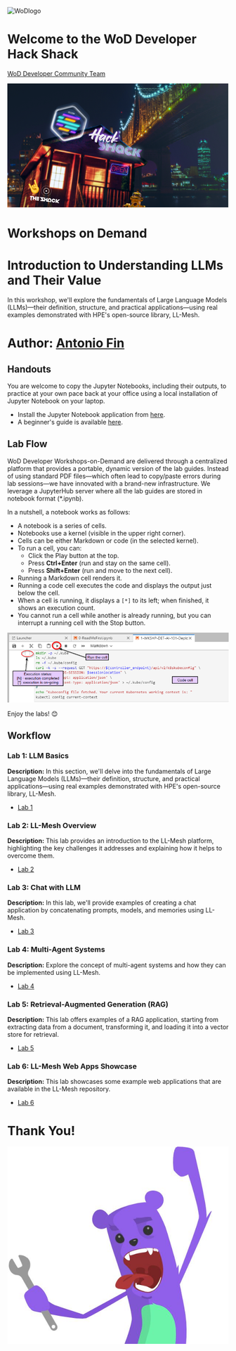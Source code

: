 ![WoDlogo](img/logo.png)

# Welcome to the WoD Developer Hack Shack
[WoD Developer Community Team](https://wod.io)

<p align="center">
  <img src="Pictures/hackshackdisco.png" alt="Hack Shack">
</p>

# Workshops on Demand

# Introduction to Understanding LLMs and Their Value
In this workshop, we'll explore the fundamentals of Large Language Models (LLMs)—their definition, structure, and practical applications—using real examples demonstrated with HPE's open-source library, LL-Mesh.

# Author: [Antonio Fin](mailto:antonio.fin@hpe.com)

## Handouts
You are welcome to copy the Jupyter Notebooks, including their outputs, to practice at your own pace back at your office using a local installation of Jupyter Notebook on your laptop.

- Install the Jupyter Notebook application from [here](https://jupyter.org/install).
- A beginner's guide is available [here](https://jupyter-notebook-beginner-guide.readthedocs.io/en/latest/what_is_jupyter.html).

## Lab Flow
WoD Developer Workshops-on-Demand are delivered through a centralized platform that provides a portable, dynamic version of the lab guides. Instead of using standard PDF files—which often lead to copy/paste errors during lab sessions—we have innovated with a brand-new infrastructure. We leverage a JupyterHub server where all the lab guides are stored in notebook format (*.ipynb).

In a nutshell, a notebook works as follows:

- A notebook is a series of cells.
- Notebooks use a kernel (visible in the upper right corner).
- Cells can be either Markdown or code (in the selected kernel).
- To run a cell, you can:
  - Click the Play button at the top.
  - Press **Ctrl+Enter** (run and stay on the same cell).
  - Press **Shift+Enter** (run and move to the next cell).
- Running a Markdown cell renders it.
- Running a code cell executes the code and displays the output just below the cell.
- When a cell is running, it displays a `[*]` to its left; when finished, it shows an execution count.
- You cannot run a cell while another is already running, but you can interrupt a running cell with the Stop button.

<p align="center">
  <img src="Pictures/Quick-look-Notebook.png" alt="Notebook">
</p>

Enjoy the labs! 😊

## Workflow

### Lab 1: LLM Basics
**Description:** In this section, we'll delve into the fundamentals of Large Language Models (LLMs)—their definition, structure, and practical applications—using real examples demonstrated with HPE's open-source library, LL-Mesh.

- [Lab 1](1-WKSHP-LLM_Basics.ipynb)

### Lab 2: LL-Mesh Overview
**Description:** This lab provides an introduction to the LL-Mesh platform, highlighting the key challenges it addresses and explaining how it helps to overcome them.

- [Lab 2](2-WKSHP-LLMesh_Overview.ipynb)

### Lab 3: Chat with LLM
**Description:** In this lab, we'll provide examples of creating a chat application by concatenating prompts, models, and memories using LL-Mesh.

- [Lab 3](3-WKSHP-LLM_Chat.ipynb)

### Lab 4: Multi-Agent Systems
**Description:** Explore the concept of multi-agent systems and how they can be implemented using LL-Mesh.

- [Lab 4](4-WKSHP-LLM_MultiAgent.ipynb)

### Lab 5: Retrieval-Augmented Generation (RAG)
**Description:** This lab offers examples of a RAG application, starting from extracting data from a document, transforming it, and loading it into a vector store for retrieval.

- [Lab 5](5-WKSHP-LLM_RAG.ipynb)

### Lab 6: LL-Mesh Web Apps Showcase
**Description:** This lab showcases some example web applications that are available in the LL-Mesh repository.

- [Lab 6](6-WKSHP-LLM_WebApps.ipynb)

# Thank You!
<p align="center">
  <img src="Pictures/grommet.JPG" alt="Thank You">
</p>

